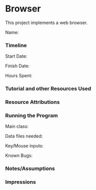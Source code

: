 Browser
====

This project implements a web browser.

Name: 

### Timeline

Start Date: 

Finish Date: 

Hours Spent:


### Tutorial and other Resources Used


### Resource Attributions


### Running the Program

Main class:

Data files needed: 

Key/Mouse inputs:

Known Bugs:


### Notes/Assumptions


### Impressions

